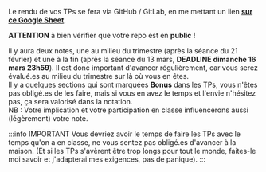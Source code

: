 Le rendu de vos TPs se fera via GitHub / GitLab, en me mettant un lien [**sur ce Google Sheet**](https://docs.google.com/spreadsheets/d/1rY8HAro82iN7EyK2jbkAv8uNboY_8XRMfY4iy9bj7M4/edit?usp=sharing).

**ATTENTION** à bien vérifier que votre repo est en **public** !

Il y aura deux notes, une au milieu du trimestre (après la séance du 21 février) et une à la fin (après la séance du 13 mars, **DEADLINE dimanche 16 mars 23h59**). Il est donc important d'avancer régulièrement, car vous serez évalué.es au milieu du trimestre sur là où vous en êtes.<br/>
Il y a quelques sections qui sont marquées **Bonus** dans les TPs, vous n'êtes pas obligé.es de les faire, mais si vous en avez le temps et l'envie n'hésitez pas, ça sera valorisé dans la notation.<br/>
NB : Votre implication et votre participation en classe influencerons aussi (légèrement) votre note.

:::info IMPORTANT
Vous devriez avoir le temps de faire les TPs avec le temps qu'on a en classe, ne vous sentez pas obligé.es d'avancer à la maison.
(Et si les TPs s'avèrent être trop longs pour tout le monde, faites-le moi savoir et j'adapterai mes exigences, pas de panique).
:::